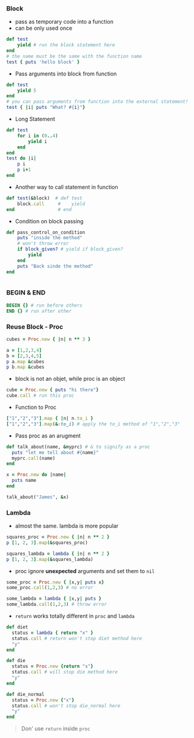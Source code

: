 ### Block
- pass as temporary code into a function
- can be only used once
```ruby
def test 
    yield # run the block statement here
end
# the name must be the same with the function name
test { puts 'hello block' }
```
- Pass arguments into block from function
```ruby
def test
    yield 5
end
# you can pass arguments from function into the external statement!
test { |i| puts "What? #{i}"}
```
- Long Statement
```ruby
def test
    for i in (0..4)
        yield i
    end
end
test do |i|
    p i
    p i+1
end
```

- Another way to call statement in function
```ruby
def test(&block)  # def test
    block.call     #    yield
end                # end
```
- Condition on block passing
```ruby
def pass_control_on_condition
    puts "inside the method"
    # won't throw error
    if block_given? # yield if block_given?
        yield
    end
    puts "Back sinde the method"
end



```


### BEGIN & END
```ruby
BEGIN {} # run before others
END {} # run after other
```

### Reuse Block - Proc

```ruby
cubes = Proc.new { |n| n ** 3 }

a = [1,2,3,4]
b = [2,3,4,5]
p a.map &cubes
p b.map &cubes
```
- block is not an objet, while proc is an object
```ruby
cube = Proc.new { puts "hi there"}
cube.call # run this proc
```
- Function to Proc
```ruby
["1","2","3"].map { |n| n.to_i }
["1","2","3"].map(&:to_i) # apply the to_i method of "1","2","3"
```
- Pass proc as an arugment
```ruby
def talk_about(name, &myprc) # & to signify as a proc
  puts "let me tell about #{name}"
  myprc.call(name)
end

x = Proc.new do |name|
  puts name
end

talk_about("James", &x)
```


### Lambda
- almost the same. lambda is more popular
```ruby
squares_proc = Proc.new { |n| n ** 2 }
p [1, 2, 3].map(&squares_proc)

squares_lambda = lambda { |n| n ** 2 }
p [1, 2, 3].map(&squares_lambda)
```
- proc ignore **unexpected** arguments and set them to `nil`
```ruby
some_proc = Proc.new { |x,y| puts x}
some_proc.call(1,2,3) # no error 

some_lambda = lambda { |x,y| puts }
some_lambda.call(1,2,3) # throw error
```
- `return` works totally different in `proc` and `lambda`
```ruby
def diet
  status = lambda { return "x" } 
  status.call # return won't stop diet method here
  "y"
end

def die
  status = Proc.new {return "x"}
  status.call # will stop die method here
  "y"
end

def die_normal
  status = Proc.new {"x"}
  status.call # won't stop die_normal here
  "y"
end
```
> Don' use `return` inside `proc`

